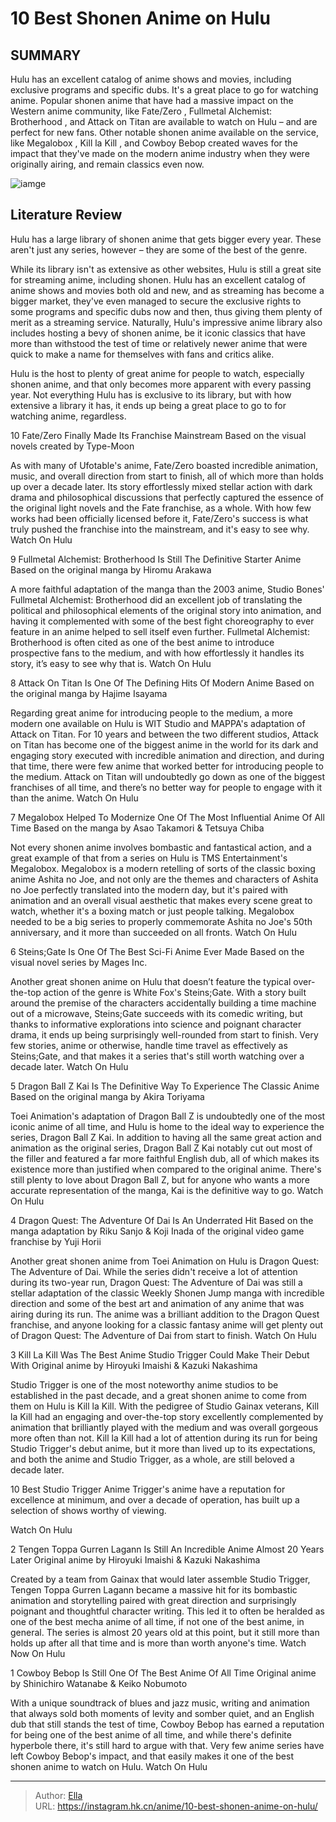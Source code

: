 # 10 Best Shonen Anime on Hulu


## SUMMARY 


 Hulu has an excellent catalog of anime shows and movies, including exclusive programs and specific dubs. It&#39;s a great place to go for watching anime. 
 Popular shonen anime that have had a massive impact on the Western anime community, like 
Fate/Zero
, 
Fullmetal Alchemist: Brotherhood
, and 
Attack on Titan
 are available to watch on Hulu – and are perfect for new fans. 
 Other notable shonen anime available on the service, like 
Megalobox
, 
Kill la Kill
, and 
Cowboy Bebop 
created waves for the impact that they&#39;ve made on the modern anime industry when they were originally airing, and remain classics even now. 

![iamge](https://static1.srcdn.com/wordpress/wp-content/uploads/2024/01/untitled-design-3-3.jpg)

## Literature Review

Hulu has a large library of shonen anime that gets bigger every year. These aren&#39;t just any series, however – they are some of the best of the genre.




While its library isn&#39;t as extensive as other websites, Hulu is still a great site for streaming anime, including shonen. Hulu has an excellent catalog of anime shows and movies both old and new, and as streaming has become a bigger market, they&#39;ve even managed to secure the exclusive rights to some programs and specific dubs now and then, thus giving them plenty of merit as a streaming service.
Naturally, Hulu&#39;s impressive anime library also includes hosting a bevy of shonen anime, be it iconic classics that have more than withstood the test of time or relatively newer anime that were quick to make a name for themselves with fans and critics alike.
        

Hulu is the host to plenty of great anime for people to watch, especially shonen anime, and that only becomes more apparent with every passing year. Not everything Hulu has is exclusive to its library, but with how extensive a library it has, it ends up being a great place to go to for watching anime, regardless.









 








 10  Fate/Zero Finally Made Its Franchise Mainstream 
Based on the visual novels created by Type-Moon


 







As with many of Ufotable&#39;s anime, Fate/Zero boasted incredible animation, music, and overall direction from start to finish, all of which more than holds up over a decade later. Its story effortlessly mixed stellar action with dark drama and philosophical discussions that perfectly captured the essence of the original light novels and the Fate franchise, as a whole. With how few works had been officially licensed before it, Fate/Zero&#39;s success is what truly pushed the franchise into the mainstream, and it&#39;s easy to see why.
Watch On Hulu





 9  Fullmetal Alchemist: Brotherhood Is Still The Definitive Starter Anime 
Based on the original manga by Hiromu Arakawa
        

 A more faithful adaptation of the manga than the 2003 anime, Studio Bones&#39; Fullmetal Alchemist: Brotherhood did an excellent job of translating the political and philosophical elements of the original story into animation, and having it complemented with some of the best fight choreography to ever feature in an anime helped to sell itself even further. Fullmetal Alchemist: Brotherhood is often cited as one of the best anime to introduce prospective fans to the medium, and with how effortlessly it handles its story, it’s easy to see why that is.
Watch On Hulu





 8  Attack On Titan Is One Of The Defining Hits Of Modern Anime 
Based on the original manga by Hajime Isayama


 







Regarding great anime for introducing people to the medium, a more modern one available on Hulu is WIT Studio and MAPPA&#39;s adaptation of Attack on Titan. For 10 years and between the two different studios, Attack on Titan has become one of the biggest anime in the world for its dark and engaging story executed with incredible animation and direction, and during that time, there were few anime that worked better for introducing people to the medium. Attack on Titan will undoubtedly go down as one of the biggest franchises of all time, and there’s no better way for people to engage with it than the anime.
Watch On Hulu





 7  Megalobox Helped To Modernize One Of The Most Influential Anime Of All Time 
Based on the manga by Asao Takamori &amp; Tetsuya Chiba
        

Not every shonen anime involves bombastic and fantastical action, and a great example of that from a series on Hulu is TMS Entertainment&#39;s Megalobox. Megalobox is a modern retelling of sorts of the classic boxing anime Ashita no Joe, and not only are the themes and characters of Ashita no Joe perfectly translated into the modern day, but it&#39;s paired with animation and an overall visual aesthetic that makes every scene great to watch, whether it&#39;s a boxing match or just people talking. Megalobox needed to be a big series to properly commemorate Ashita no Joe&#39;s 50th anniversary, and it more than succeeded on all fronts.
Watch On Hulu





 6  Steins;Gate Is One Of The Best Sci-Fi Anime Ever Made 
Based on the visual novel series by Mages Inc.
        

Another great shonen anime on Hulu that doesn’t feature the typical over-the-top action of the genre is White Fox&#39;s Steins;Gate. With a story built around the premise of the characters accidentally building a time machine out of a microwave, Steins;Gate succeeds with its comedic writing, but thanks to informative explorations into science and poignant character drama, it ends up being surprisingly well-rounded from start to finish. Very few stories, anime or otherwise, handle time travel as effectively as Steins;Gate, and that makes it a series that&#39;s still worth watching over a decade later.
Watch On Hulu





 5  Dragon Ball Z Kai Is The Definitive Way To Experience The Classic Anime 
Based on the original manga by Akira Toriyama
        

Toei Animation&#39;s adaptation of Dragon Ball Z is undoubtedly one of the most iconic anime of all time, and Hulu is home to the ideal way to experience the series, Dragon Ball Z Kai. In addition to having all the same great action and animation as the original series, Dragon Ball Z Kai notably cut out most of the filler and featured a far more faithful English dub, all of which makes its existence more than justified when compared to the original anime. There&#39;s still plenty to love about Dragon Ball Z, but for anyone who wants a more accurate representation of the manga, Kai is the definitive way to go.
Watch On Hulu





 4  Dragon Quest: The Adventure Of Dai Is An Underrated Hit 
Based on the manga adaptation by Riku Sanjo &amp; Koji Inada of the original video game franchise by Yuji Horii
        

Another great shonen anime from Toei Animation on Hulu is Dragon Quest: The Adventure of Dai. While the series didn&#39;t receive a lot of attention during its two-year run, Dragon Quest: The Adventure of Dai was still a stellar adaptation of the classic Weekly Shonen Jump manga with incredible direction and some of the best art and animation of any anime that was airing during its run. The anime was a brilliant addition to the Dragon Quest franchise, and anyone looking for a classic fantasy anime will get plenty out of Dragon Quest: The Adventure of Dai from start to finish.
Watch On Hulu





 3  Kill La Kill Was The Best Anime Studio Trigger Could Make Their Debut With 
Original anime by Hiroyuki Imaishi &amp; Kazuki Nakashima


 







Studio Trigger is one of the most noteworthy anime studios to be established in the past decade, and a great shonen anime to come from them on Hulu is Kill la Kill. With the pedigree of Studio Gainax veterans, Kill la Kill had an engaging and over-the-top story excellently complemented by animation that brilliantly played with the medium and was overall gorgeous more often than not. Kill la Kill had a lot of attention during its run for being Studio Trigger&#39;s debut anime, but it more than lived up to its expectations, and both the anime and Studio Trigger, as a whole, are still beloved a decade later.
            
 
 10 Best Studio Trigger Anime 
Trigger&#39;s anime have a reputation for excellence at minimum, and over a decade of operation, has built up a selection of shows worthy of viewing.



Watch On Hulu





 2  Tengen Toppa Gurren Lagann Is Still An Incredible Anime Almost 20 Years Later 
Original anime by Hiroyuki Imaishi &amp; Kazuki Nakashima
        

Created by a team from Gainax that would later assemble Studio Trigger, Tengen Toppa Gurren Lagann became a massive hit for its bombastic animation and storytelling paired with great direction and surprisingly poignant and thoughtful character writing. This led it to often be heralded as one of the best mecha anime of all time, if not one of the best anime, in general. The series is almost 20 years old at this point, but it still more than holds up after all that time and is more than worth anyone&#39;s time.
Watch Now On Hulu





 1  Cowboy Bebop Is Still One Of The Best Anime Of All Time 
Original anime by Shinichiro Watanabe &amp; Keiko Nobumoto
        

With a unique soundtrack of blues and jazz music, writing and animation that always sold both moments of levity and somber quiet, and an English dub that still stands the test of time, Cowboy Bebop has earned a reputation for being one of the best anime of all time, and while there&#39;s definite hyperbole there, it&#39;s still hard to argue with that. Very few anime series have left Cowboy Bebop&#39;s impact, and that easily makes it one of the best shonen anime to watch on Hulu.
Watch On Hulu


---

> Author: [Ella](https://instagram.hk.cn/)  
> URL: https://instagram.hk.cn/anime/10-best-shonen-anime-on-hulu/  

